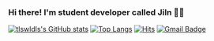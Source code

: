 ### Hi there! I'm student developer called JiIn 👩‍💻
[![tlswldls's GitHub stats](https://github-readme-stats.vercel.app/api?username=git-beaver&count_private=true&show_icons=true&theme=bue_fy)](https://github.com/anuraghazra/github-readme-stats)
[![Top Langs](https://github-readme-stats.vercel.app/api/top-langs/?username=git-beaver&layout=compact)](https://github.com/anuraghazra/github-readme-stats)
[![Hits](https://hits.seeyoufarm.com/api/count/incr/badge.svg?url=https%3A%2F%2Fgithub.com%2Ftlswldls)](https://hits.seeyoufarm.com)
[![Gmail Badge](https://img.shields.io/badge/-sonia9.shin@gmail.com-c14438?style=flat-square&logo=Gmail&logoColor=white&link=mailto:sonia9.shin@gmail.com)](mailto:sonia9.shin@gmail.com)
	

<!--
**tlswldls/tlswldls** is a ✨ _special_ ✨ repository because its `README.md` (this file) appears on your GitHub profile.

Here are some ideas to get you started:

- 🔭 I’m currently working on ...
- 🌱 I’m currently learning ...
- 👯 I’m looking to collaborate on ...
- 🤔 I’m looking for help with ...
- 💬 Ask me about ...
- 📫 How to reach me: ...
- 😄 Pronouns: ...
- ⚡ Fun fact: ...
-->
